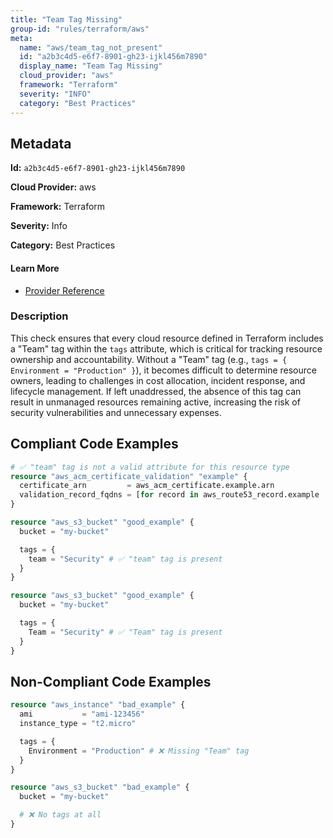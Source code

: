 ```yaml
---
title: "Team Tag Missing"
group-id: "rules/terraform/aws"
meta:
  name: "aws/team_tag_not_present"
  id: "a2b3c4d5-e6f7-8901-gh23-ijkl456m7890"
  display_name: "Team Tag Missing"
  cloud_provider: "aws"
  framework: "Terraform"
  severity: "INFO"
  category: "Best Practices"
---
```

## Metadata

**Id:** `a2b3c4d5-e6f7-8901-gh23-ijkl456m7890`

**Cloud Provider:** aws

**Framework:** Terraform

**Severity:** Info

**Category:** Best Practices

#### Learn More

 - [Provider Reference](https://registry.terraform.io/providers/hashicorp/aws/latest/docs/guides/resource-tagging)

### Description

 This check ensures that every cloud resource defined in Terraform includes a "Team" tag within the `tags` attribute, which is critical for tracking resource ownership and accountability. Without a "Team" tag (e.g., `tags = { Environment = "Production" }`), it becomes difficult to determine resource owners, leading to challenges in cost allocation, incident response, and lifecycle management. If left unaddressed, the absence of this tag can result in unmanaged resources remaining active, increasing the risk of security vulnerabilities and unnecessary expenses.


## Compliant Code Examples
```terraform
# ✅ "team" tag is not a valid attribute for this resource type
resource "aws_acm_certificate_validation" "example" {
  certificate_arn         = aws_acm_certificate.example.arn
  validation_record_fqdns = [for record in aws_route53_record.example : record.fqdn]
}

```

```terraform
resource "aws_s3_bucket" "good_example" {
  bucket = "my-bucket"

  tags = {
    team = "Security" # ✅ "team" tag is present
  }
}

```

```terraform
resource "aws_s3_bucket" "good_example" {
  bucket = "my-bucket"

  tags = {
    Team = "Security" # ✅ "Team" tag is present
  }
}

```
## Non-Compliant Code Examples
```terraform
resource "aws_instance" "bad_example" {
  ami           = "ami-123456"
  instance_type = "t2.micro"

  tags = {
    Environment = "Production" # ❌ Missing "Team" tag
  }
}

resource "aws_s3_bucket" "bad_example" {
  bucket = "my-bucket"

  # ❌ No tags at all
}

```